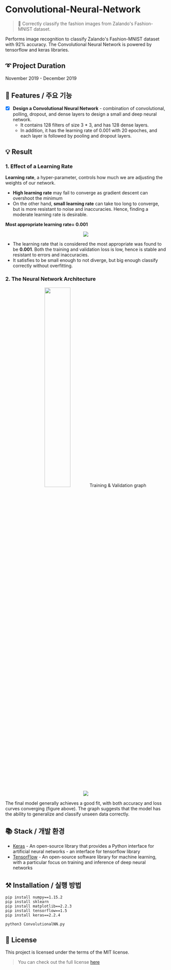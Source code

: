 # Convolutional-Neural-Network
> 🧠 Correctly classify the fashion images from Zalando's Fashion-MNIST dataset.

Performs image recognition to classify Zalando's Fashion-MNIST dataset with 92% accuracy. The Convolutional Neural Network is powered by tensorflow and keras libraries.



## ➰ Project Duration
November 2019 - December 2019



## 🎨 Features / 주요 기능
- [x] **Design a Convolutional Neural Network** - combination of convolutional, polling, dropout, and dense layers to design a small and deep neural network.
  - It contains 128 filters of size 3 * 3, and has 128 dense layers.
  - In addition, it has the learning rate of 0.001 with 20 epoches, and each layer is followed by pooling and dropout layers.  


## 💡 Result

### 1. Effect of a Learning Rate
**Learning rate**, a hyper-parameter, controls how much we are adjusting the weights of our network.
- **High learning rate** may fail to converge as gradient descent can overshoot the minimum
- On the other hand, **small learning rate** can take too long to converge, but is more resistant to noise and inaccuracies. Hence, finding a moderate learning rate is desirable.

**Most appropriate learning rate= 0.001**
<p align="center">
  <img src="https://user-images.githubusercontent.com/33334078/100751818-2988c780-342b-11eb-85fc-6df79fbf4028.png"/>
</p>

- The learning rate that is considered the most appropriate was found to be **0.001**. Both the training and validation loss is low, hence is stable and resistant to errors and inaccuracies.
- It satisfies to be small enough to not diverge, but big enough classify correctly without overfitting.


### 2. The Neural Network Architecture
<p align="center">
  <img src="https://user-images.githubusercontent.com/33334078/73648658-eed0ca00-4675-11ea-9cf3-69b6f8fa4f84.png" height="40%"" width="40%/>
</p>

In the first part of the model, it **extracts the features using convolutional filters**. This is done in the **Conv2D, MaxPooling2D and Dropout layers**, as it can be seen in the figure above.

The second part of the model **performs the classification**, where it maps the identifies features to a specific class, which in this architecture, is done in **two dense layers.**

In between these layers are the **Flatten layer**, which has no effect on the input size, but **makes it a one single layer.**


#### Training & Validation graph
<p align="center">
  <img src="https://user-images.githubusercontent.com/33334078/100752187-a0be5b80-342b-11eb-92ad-23d3148ae806.png"/>
</p>

The final model generally achieves a good fit, with both accuracy and loss curves converging (figure above). The graph suggests that the model has the ability to generalize and classify unseen data correctly.



## 📚 Stack / 개발 환경
- [Keras](https://keras.io) - An open-source library that provides a Python interface for artificial neural networks - an interface for tensorflow library
- [TensorFlow](www.tensorflow.org) - An open-source software library for machine learning, with a particular focus on training and inference of deep neural networks


## ⚒ Installation / 실행 방법
```
pip install numpy==1.15.2
pip install sklearn
pip install matplotlib==2.2.3
pip install tensorflow==1.5
pip install keras==2.2.4

python3 ConvolutionalNN.py
```



## 📜 License
This project is licensed under the terms of the MIT license.
> You can check out the full license [here](#https://opensource.org/licenses/mit-license.php)
